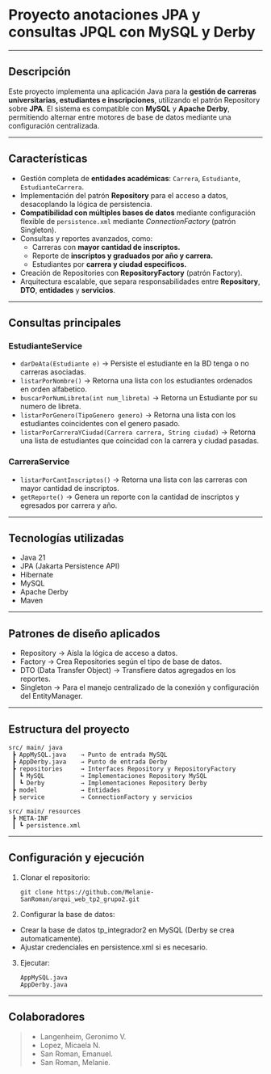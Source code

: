 # Proyecto anotaciones JPA y consultas JPQL con MySQL y Derby

---

## Descripción
Este proyecto implementa una aplicación Java para la **gestión de carreras universitarias, estudiantes e inscripciones**, utilizando el patrón Repository sobre **JPA**.
El sistema es compatible con **MySQL** y **Apache Derby**, permitiendo alternar entre motores de base de datos mediante una configuración centralizada.

---

## Características
- Gestión completa de **entidades académicas**:
  `Carrera`, `Estudiante`, `EstudianteCarrera`.
- Implementación del patrón **Repository** para el acceso a datos, desacoplando la lógica de persistencia.
- **Compatibilidad con múltiples bases de datos** mediante configuración flexible de `persistence.xml` mediante *ConnectionFactory* (patrón Singleton).
- Consultas y reportes avanzados, como:
  - Carreras con **mayor cantidad de inscriptos.**
  - Reporte de **inscriptos y graduados por año y carrera.**
  - Estudiantes por **carrera y ciudad especificos.**
- Creación de Repositories con **RepositoryFactory** (patrón Factory).  
- Arquitectura escalable, que separa responsabilidades entre **Repository**, **DTO**, **entidades** y **servicios**.

---

## Consultas principales

### EstudianteService
- `darDeAta(Estudiante e)` → Persiste el estudiante en la BD tenga o no carreras asociadas.
- `listarPorNombre()` → Retorna una lista con los estudiantes ordenados en orden alfabetico.
- `buscarPorNumLibreta(int num_libreta)` → Retorna un Estudiante por su numero de libreta.
- `listarPorGenero(TipoGenero genero)` → Retorna una lista con los estudiantes coincidentes con el genero pasado.
- `listarPorCarreraYCiudad(Carrera carrera, String ciudad)` → Retorna una lista de estudiantes que coincidad con la carrera y ciudad pasadas.

### CarreraService
- `listarPorCantInscriptos()` → Retorna una lista con las carreras con mayor cantidad de inscriptos.
- `getReporte()` →  Genera un reporte con la cantidad de inscriptos y egresados por carrera y año.
  
---

## Tecnologías utilizadas
- Java 21  
- JPA (Jakarta Persistence API)
- Hibernate 
- MySQL  
- Apache Derby  
- Maven  

---

## Patrones de diseño aplicados
- Repository → Aísla la lógica de acceso a datos.
- Factory → Crea Repositories según el tipo de base de datos.
- DTO (Data Transfer Object) → Transfiere datos agregados en los reportes.
- Singleton → Para el manejo centralizado de la conexión y configuración del EntityManager.
  
---

## Estructura del proyecto

```
src/ main/ java
 ┣ AppMySQL.java    → Punto de entrada MySQL
 ┣ AppDerby.java    → Punto de entrada Derby
 ┣ repositories     → Interfaces Repository y RepositoryFactory
 ┃ ┗ MySQL          → Implementaciones Repository MySQL
 ┃ ┗ Derby          → Implementaciones Repository Derby
 ┣ model            → Entidades
 ┣ service          → ConnectionFactory y servicios

src/ main/ resources
 ┣ META-INF
 ┃ ┗ persistence.xml 
```

---

## Configuración y ejecución
1. Clonar el repositorio:
   ```
   git clone https://github.com/Melanie-SanRoman/arqui_web_tp2_grupo2.git
   ```
   
2. Configurar la base de datos:
  - Crear la base de datos tp_integrador2 en MySQL (Derby se crea automaticamente).
  - Ajustar credenciales en persistence.xml si es necesario.

3.  Ejecutar:
    ```
    AppMySQL.java
    AppDerby.java
    ```

---

## Colaboradores
> * Langenheim, Geronimo V.
> * Lopez, Micaela N.
> * San Roman, Emanuel.
> * San Roman, Melanie.
